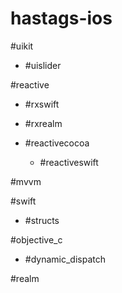 # hastags-ios

#uikit

  * #uislider
  
#reactive

* #rxswift

* #rxrealm

* #reactivecocoa

  * #reactiveswift

#mvvm

#swift

  * #structs

#objective_c

  * #dynamic_dispatch
  
#realm
